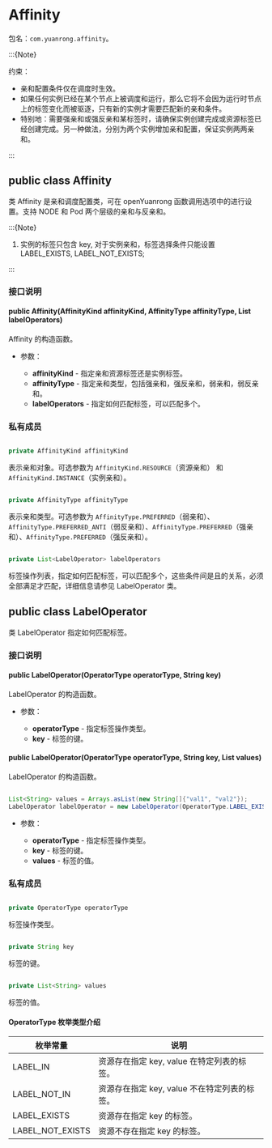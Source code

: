# Affinity

包名：`com.yuanrong.affinity`。

:::{Note}

约束：

- 亲和配置条件仅在调度时生效。
- 如果任何实例已经在某个节点上被调度和运行，那么它将不会因为运行时节点上的标签变化而被驱逐，只有新的实例才需要匹配新的亲和条件。
- 特别地：需要强亲和或强反亲和某标签时，请确保实例创建完成或资源标签已经创建完成。另一种做法，分别为两个实例增加亲和配置，保证实例两两亲和。

:::

## public class Affinity

类 Affinity 是亲和调度配置类，可在 openYuanrong 函数调用选项中的进行设置。支持 NODE 和 Pod 两个层级的亲和与反亲和。

:::{Note}

1. 实例的标签只包含 key, 对于实例亲和，标签选择条件只能设置 LABEL_EXISTS, LABEL_NOT_EXISTS;

:::

### 接口说明

#### public Affinity(AffinityKind affinityKind, AffinityType affinityType, List<LabelOperator> labelOperators)

Affinity 的构造函数。

- 参数：

   - **affinityKind** - 指定亲和资源标签还是实例标签。
   - **affinityType** - 指定亲和类型，包括强亲和，强反亲和，弱亲和，弱反亲和。
   - **labelOperators** - 指定如何匹配标签，可以匹配多个。

### 私有成员

``` java

private AffinityKind affinityKind
```

表示亲和对象。可选参数为 ``AffinityKind.RESOURCE``（资源亲和） 和 ``AffinityKind.INSTANCE``（实例亲和）。

``` java

private AffinityType affinityType
```

表示亲和类型。可选参数为 ``AffinityType.PREFERRED``（弱亲和）、``AffinityType.PREFERRED_ANTI``（弱反亲和）、``AffinityType.PREFERRED``（强亲和）、``AffinityType.PREFERRED``（强反亲和）。

``` java

private List<LabelOperator> labelOperators
```

标签操作列表，指定如何匹配标签，可以匹配多个，这些条件间是且的关系，必须全部满足才匹配，详细信息请参见 LabelOperator 类。

## public class LabelOperator

类 LabelOperator 指定如何匹配标签。

### 接口说明

#### public LabelOperator(OperatorType operatorType, String key)

LabelOperator 的构造函数。

- 参数：

   - **operatorType** - 指定标签操作类型。
   - **key** - 标签的键。

#### public LabelOperator(OperatorType operatorType, String key, List<String> values)

LabelOperator 的构造函数。

```java

List<String> values = Arrays.asList(new String[]{"val1", "val2"});
LabelOperator labelOperator = new LabelOperator(OperatorType.LABEL_EXISTS, "key1", values);
```

- 参数：

   - **operatorType** - 指定标签操作类型。
   - **key** - 标签的键。
   - **values** - 标签的值。

### 私有成员

``` java

private OperatorType operatorType
```

标签操作类型。

``` java

private String key
```

标签的键。

``` java

private List<String> values
```

标签的值。

#### OperatorType 枚举类型介绍

| 枚举常量             | 说明                                |
|------------------|---------------------------------------|
| LABEL_IN         | 资源存在指定 key, value 在特定列表的标签。  |
| LABEL_NOT_IN     | 资源存在指定 key, value 不在特定列表的标签。|
| LABEL_EXISTS     | 资源存在指定 key 的标签。                 |
| LABEL_NOT_EXISTS | 资源不存在指定 key 的标签。               |
